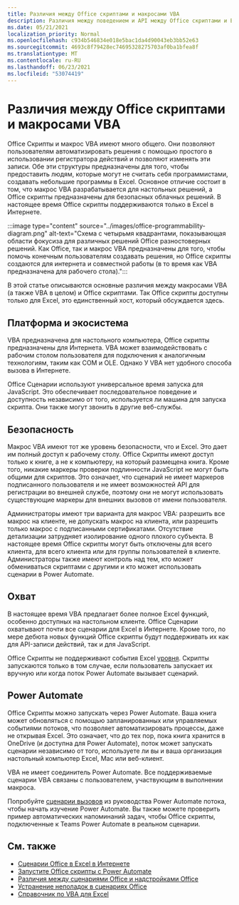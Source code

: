 ```yaml
---
title: Различия между Office скриптами и макросами VBA
description: Различия между поведением и API между Office скриптами и Excel макросами VBA.
ms.date: 05/21/2021
localization_priority: Normal
ms.openlocfilehash: c934b546834e018e5bac1da4d90043eb3bb52e63
ms.sourcegitcommit: 4693c8f79428ec74695328275703af0ba1bfea8f
ms.translationtype: MT
ms.contentlocale: ru-RU
ms.lasthandoff: 06/23/2021
ms.locfileid: "53074419"
---
```

# <a name="differences-between-office-scripts-and-vba-macros"></a>Различия между Office скриптами и макросами VBA

Office Скрипты и макрос VBA имеют много общего. Они позволяют пользователям автоматизировать решения с помощью простого в использовании регистратора действий и позволяют изменять эти записи. Обе эти структуры предназначены для того, чтобы предоставить людям, которые могут не считать себя программистами, создавать небольшие программы в Excel.
Основное отличие состоит в том, что макрос VBA разрабатывается для настольных решений, а Office скрипты предназначены для безопасных облачных решений. В настоящее время Office скрипты поддерживаются только в Excel в Интернете.

:::image type="content" source="../images/office-programmability-diagram.png" alt-text="Схема с четырьмя квадрантами, показывающая области фокусиза для различных решений Office разностоверных решений. Как Office, так и макрос VBA предназначены для того, чтобы помочь конечным пользователям создавать решения, но Office скрипты создаются для интернета и совместной работы (в то время как VBA предназначена для рабочего стола).":::

В этой статье описываются основные различия между макросами VBA (а также VBA в целом) и Office скриптами. Так Office скрипты доступны только для Excel, это единственный хост, который обсуждается здесь.

## <a name="platform-and-ecosystem"></a>Платформа и экосистема

VBA предназначена для настольного компьютера, Office скрипты предназначены для Интернета. VBA может взаимодействовать с рабочим столом пользователя для подключения к аналогичным технологиям, таким как COM и OLE. Однако У VBA нет удобного способа вызова в Интернете.

Office Сценарии используют универсальное время запуска для JavaScript. Это обеспечивает последовательное поведение и доступность независимо от того, используется ли машина для запуска скрипта. Они также могут звонить в другие веб-службы.

## <a name="security"></a>Безопасность

Макрос VBA имеют тот же уровень безопасности, что и Excel. Это дает им полный доступ к рабочему столу. Office Скрипты имеют доступ только к книге, а не к компьютеру, на который размещена книга. Кроме того, никакие маркеры проверки подлинности JavaScript не могут быть общими для скриптов. Это означает, что сценарий не имеет маркеров подписанного пользователя и не имеет возможностей API для регистрации во внешней службе, поэтому они не могут использовать существующие маркеры для внешних вызовов от имени пользователя.

Администраторы имеют три варианта для макрос VBA: разрешить все макрос на клиенте, не допускать макрос на клиента, или разрешить только макрос с подписанными сертификатами. Отсутствие детализации затрудняет изолирование одного плохого субъекта. В настоящее время Office скрипты могут быть отключены для всего клиента, для всего клиента или для группы пользователей в клиенте. Администраторы также имеют контроль над тем, кто может обмениваться скриптами с другими и кто может использовать сценарии в Power Automate.

## <a name="coverage"></a>Охват

В настоящее время VBA предлагает более полное Excel функций, особенно доступных на настольном клиенте. Office Сценарии охватывают почти все сценарии для Excel в Интернете. Кроме того, по мере дебюта новых функций Office скрипты будут поддерживать их как для API-записи действий, так и для JavaScript.

Office Скрипты не поддерживают события Excel [уровня](/office/vba/excel/concepts/events-worksheetfunctions-shapes/using-events-with-excel-objects). Скрипты запускаются только в том случае, если пользователь запускает их вручную или когда поток Power Automate вызывает сценарий.

## <a name="power-automate"></a>Power Automate

Office Скрипты можно запускать через Power Automate. Ваша книга может обновляться с помощью запланированных или управляемых событиями потоков, что позволяет автоматизировать процессы, даже не открывая Excel. Это означает, что до тех пор, пока книга хранится в OneDrive (и доступна для Power Automate), поток может запускать сценарии независимо от того, используете ли вы и ваша организация настольный компьютер Excel, Mac или веб-клиент.

VBA не имеет соединитель Power Automate. Все поддерживаемые сценарии VBA связаны с пользователем, участвующим в выполнении макроса.

Попробуйте [сценарии вызовов](../tutorials/excel-power-automate-manual.md) из руководства Power Automate потока, чтобы начать изучение Power Automate. Вы также можете [](scenarios/task-reminders.md) проверить пример автоматических напоминаний задач, чтобы Office скрипты, подключенные к Teams Power Automate в реальном сценарии.

## <a name="see-also"></a>См. также

- [Сценарии Office в Excel в Интернете](../overview/excel.md)
- [Запустите Office скрипты с Power Automate](../develop/power-automate-integration.md)
- [Различия между сценариями Office и надстройками Office](add-ins-differences.md)
- [Устранение неполадок в сценариях Office](../testing/troubleshooting.md)
- [Справочник по VBA для Excel](/office/vba/api/overview/excel)
